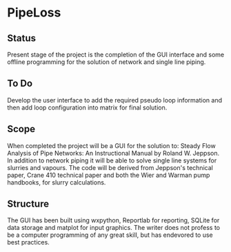 # PipeLoss

## Status
Present stage of the project is the completion of the GUI interface and some offline
programming for the solution of network and single line piping.

## To Do
Develop the user interface to add the required pseudo loop information and 
then add loop configuration into matrix for final solution.

## Scope
When completed the project will be a GUI for the solution to:
Steady Flow Analysis of Pipe Networks: An Instructional Manual by Roland W. Jeppson.
In addition to network piping it will be able to solve single line systems for slurries
and vapours.  The code will be derived from Jeppson's technical paper, Crane 410 technical paper and
both the Wier and Warman pump handbooks, for slurry calculations.

## Structure
The GUI has been built using wxpython, Reportlab for reporting, SQLite for data storage
and matplot for input graphics.  The writer does not profess to be a computer programming
of any great skill, but has endevored to use best practices.
